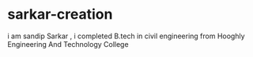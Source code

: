 # sarkar-creation
i am sandip Sarkar , i completed B.tech in civil engineering from Hooghly Engineering And Technology College
